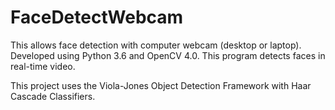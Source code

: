 # FaceDetectWebcam

This allows face detection with computer webcam (desktop or laptop). Developed using Python 3.6 and OpenCV 4.0. This program detects faces in real-time video.

This project uses the Viola-Jones Object Detection Framework with Haar Cascade Classifiers. 

